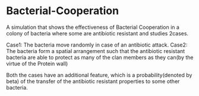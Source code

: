 # Bacterial-Cooperation
A simulation that shows the effectiveness of Bacterial Cooperation in a colony of bacteria where some are antibiotic resistant and studies 2cases.

Case1: The bacteria move randomly in case of an antibiotic attack.
Case2: The bacteria form a spatial arrangement such that the antibiotic resistant bacteria are able to protect as many of the clan members as they can(by the virtue of the Protein wall)

Both the cases have an additional feature, which is a probability(denoted by beta) of the transfer of the antibiotic resistant properties to some other bacteria. 
